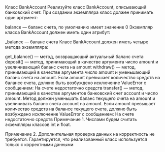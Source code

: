 Класс BankAccount
Реализуйте класс BankAccount, описывающий банковский счет. При создании экземпляра класс должен принимать один аргумент:

balance — баланс счета, по умолчанию имеет значение 0
Экземпляр класса BankAccount должен иметь один атрибут:

_balance — баланс счета
Класс BankAccount должен иметь четыре метода экземпляра:

get_balance() — метод, возвращающий актуальный баланс счета
deposit() — метод, принимающий в качестве аргумента число amount и увеличивающий баланс счета на amount
withdraw() — метод, принимающий в качестве аргумента число amount и уменьшающий баланс счета на amount. Если amount превышает количество средств на балансе счета, должно быть возбуждено исключение ValueError с сообщением:
На счете недостаточно средств
transfer() — метод, принимающий в качестве аргументов банковский счет account и число amount. Метод должен уменьшать баланс текущего счета на amount и увеличивать баланс счета account на amount. Если amount превышает количество средств на балансе текущего счета, должно быть возбуждено исключение ValueError с сообщением:
На счете недостаточно средств
Примечание 1. Числами будем считать экземпляры классов int и float.

Примечание 2. Дополнительная проверка данных на корректность не требуется. Гарантируется, что реализованный класс используется только с корректными данными